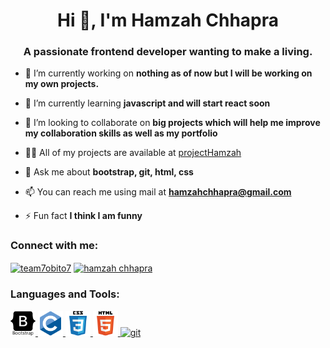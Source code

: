 <h1 align="center">Hi 👋, I'm Hamzah Chhapra</h1>
<h3 align="center">A passionate frontend developer wanting to make a living.</h3>

- 🔭 I’m currently working on **nothing as of now but I will be working on my own projects.**

- 🌱 I’m currently learning **javascript and will start react soon**

- 👯 I’m looking to collaborate on **big projects which will help me improve my collaboration skills as well as my portfolio**

- 👨‍💻 All of my projects are available at [projectHamzah](https://hamzahxx.github.io/projectHamzah)

- 💬 Ask me about **bootstrap, git, html, css**

- 📫 You can reach me using mail at **hamzahchhapra@gmail.com**

- ⚡ Fun fact **I think I am funny**

<h3 align="left">Connect with me:</h3>
<p align="left">
<a href="https://twitter.com/team7obito7" target="blank"><img align="center" src="https://raw.githubusercontent.com/rahuldkjain/github-profile-readme-generator/master/src/images/icons/Social/twitter.svg" alt="team7obito7" height="30" width="40" /></a>
<a href="https://www.facebook.com/hamzahxx/" target="blank"><img align="center" src="https://raw.githubusercontent.com/rahuldkjain/github-profile-readme-generator/master/src/images/icons/Social/facebook.svg" alt="hamzah chhapra" height="30" width="40" /></a>
</p>

<h3 align="left">Languages and Tools:</h3>
<p align="left"> <a href="https://getbootstrap.com" target="_blank" rel="noreferrer"> <img src="https://raw.githubusercontent.com/devicons/devicon/master/icons/bootstrap/bootstrap-plain-wordmark.svg" alt="bootstrap" width="40" height="40"/> </a> <a href="https://www.cprogramming.com/" target="_blank" rel="noreferrer"> <img src="https://raw.githubusercontent.com/devicons/devicon/master/icons/c/c-original.svg" alt="c" width="40" height="40"/> </a> <a href="https://www.w3schools.com/css/" target="_blank" rel="noreferrer"> <img src="https://raw.githubusercontent.com/devicons/devicon/master/icons/css3/css3-original-wordmark.svg" alt="css3" width="40" height="40"/> </a> <a href="https://www.w3.org/html/" target="_blank" rel="noreferrer"> <img src="https://raw.githubusercontent.com/devicons/devicon/master/icons/html5/html5-original-wordmark.svg" alt="html5" width="40" height="40"/> </a> <a href="https://git-scm.com/" target="_blank" rel="noreferrer"> <img src="https://www.vectorlogo.zone/logos/git-scm/git-scm-icon.svg" alt="git" width="40" height="40"/> </a> </p>
